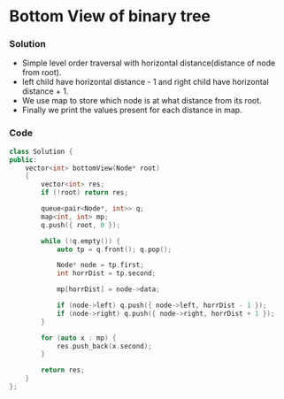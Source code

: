 # Bottom View of binary tree

### Solution

-   Simple level order traversal with horizontal distance(distance of node from root).
-   left child have horizontal distance - 1 and right child have horizontal distance + 1.
-   We use map to store which node is at what distance from its root.
-   Finally we print the values present for each distance in map.

### Code

```cpp
class Solution {
public:
    vector<int> bottomView(Node* root)
    {
        vector<int> res;
        if (!root) return res;

        queue<pair<Node*, int>> q;
        map<int, int> mp;
        q.push({ root, 0 });

        while (!q.empty()) {
            auto tp = q.front(); q.pop();

            Node* node = tp.first;
            int horrDist = tp.second;

            mp[horrDist] = node->data;

            if (node->left) q.push({ node->left, horrDist - 1 });
            if (node->right) q.push({ node->right, horrDist + 1 });
        }

        for (auto x : mp) {
            res.push_back(x.second);
        }

        return res;
    }
};
```
